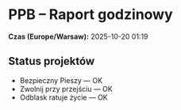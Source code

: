 # PPB – Raport godzinowy
**Czas (Europe/Warsaw):** 2025-10-20 01:19

## Status projektów
- Bezpieczny Pieszy — OK
- Zwolnij przy przejściu — OK
- Odblask ratuje życie — OK

